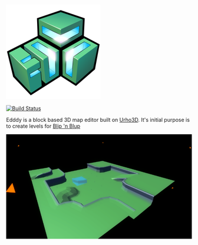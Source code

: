 ![Edddy](icon.png)

[![Build Status](https://travis-ci.org/LucKeyProductions/Edddy.svg?branch=master)](https://travis-ci.org/LucKeyProductions/Edddy)

Edddy is a block based 3D map editor built on [Urho3D](http://urho3d.github.io). It's initial purpose is to create levels for [Blip 'n Blup](https://github.com/LucKeyProductions/BlipNBlup)

![Screenshot](Screenshots/Screenshot_Sun_Dec_25_07_20_27_2016.png)
